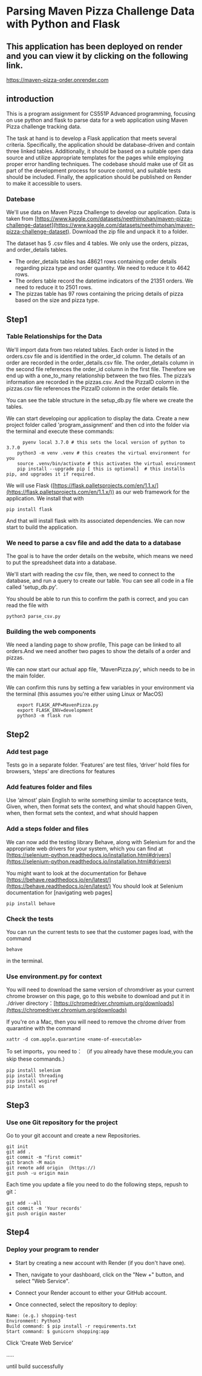 
# Parsing Maven Pizza Challenge Data with Python and Flask


## This application has been deployed on render and you can view it by clicking on the following link.
https://maven-pizza-order.onrender.com


## introduction

This is a program assignment for CS551P Advanced programming, focusing on use python and flask to parse data for a web application using Maven Pizza challenge tracking data.

The task at hand is to develop a Flask application that meets several criteria. Specifically, the application should be database-driven and contain three linked tables. Additionally, it should be based on a suitable open data source and utilize appropriate templates for the pages while employing proper error handling techniques. The codebase should make use of Git as part of the development process for source control, and suitable tests should be included. Finally, the application should be published on Render to make it accessible to users.


### Datebase

We'll use data on Maven Pizza Challenge to develop our application. Data is taken from [https://www.kaggle.com/datasets/neethimohan/maven-pizza-challenge-dataset](https://www.kaggle.com/datasets/neethimohan/maven-pizza-challenge-dataset).
Download the zip file and unpack it to a folder.

The dataset has 5 .csv files and 4 tables. We only use the orders, pizzas, and order_details tables.

- The order_details tables has 48621 rows containing order details regarding pizza type and order quantity. We need to reduce it to 4642 rows.
- The orders table record the datetime indicators of the 21351 orders.  We need
  to reduce it to 2501 rows.
- The pizzas table has 97 rows containing the pricing details of pizza based on the size and pizza type.


## Step1

### Table Relationships for the Data

We'll import data from two related tables. Each order is listed
in the orders.csv file and is identified in the order_id column. The details of
an order are recorded in the order_details.csv file. The order_details column
in the second file references the order_id column in the first file. Therefore
we end up with a one_to_many relationship between the two files. The pizza’s
information are recorded in the pizzas.csv. And the PizzaID colomn in the
pizzas.csv file references the PizzaID colomn in the order details file.

You can see the table structure in the setup_db.py file where we
create the tables.

We can start developing our application to
display the data. Create a new project folder called 'program_assignment' and
then cd into the folder via the terminal and execute these commands:

```
	  pyenv local 3.7.0 # this sets the local version of python to 3.7.0
    python3 -m venv .venv # this creates the virtual environment for you
    source .venv/bin/activate # this activates the virtual environment
    pip install --upgrade pip [ this is optional]  # this installs pip, and upgrades it if required.
```

We will use Flask ([https://flask.palletsprojects.com/en/1.1.x/](https://flask.palletsprojects.com/en/1.1.x/)) as our web framework for the application. We install that with

```
pip install flask
```

And that will install flask with its associated dependencies. We can now start to build the application.


### We need to parse a csv file and add the data to a database

The goal is to have the order details on the website, which means we need to put the spreadsheet data into a database.

We'll start with reading the csv file, then, we need to connect to the database, and run a query to create our table. You can see all code in a  file called 'setup_db.py'.

You should be able to run this to confirm the path is correct, and you can read the file with

```
python3 parse_csv.py
```

### Building the web components

We need a landing page to show profile, This page can be linked to all orders.And we need another two pages to show the details of a order and pizzas.

We can now start our actual app file, 'MavenPizza.py', which needs to be in the main folder.

We can confirm this runs by setting a few variables in your environment via the terminal (this assumes you're either using Linux or MacOS)

```
    export FLASK_APP=MavenPizza.py
    export FLASK_ENV=development
    python3 -m flask run
```

## Step2

### Add test page

Tests go in a separate folder. ‘Features’ are test files, ‘driver’ hold files for browsers, ‘steps’ are directions for features

### Add features folder and files

Use ‘almost’ plain English to write something similar to acceptance tests, Given, when, then format sets the context, and what should happen
Given, when, then format sets the context, and what should happen

### Add a steps folder and files

We can now add the testing library Behave, along with Selenium for and the appropriate web drivers for your system, which you can find at [https://selenium-python.readthedocs.io/installation.html#drivers](https://selenium-python.readthedocs.io/installation.html#drivers)

You might want to look at the documentation for Behave [https://behave.readthedocs.io/en/latest/](https://behave.readthedocs.io/en/latest/) You should look at Selenium documentation for [navigating web pages]

```
pip install behave
```


### Check the tests

You can run the current tests to see that the customer pages load, with the command

```
behave
```

in the terminal.


### Use environment.py for context

You will need to download the same version of chromdriver as your current chrome browser on this page, go to this website to download and put it in ./driver directory：[https://chromedriver.chromium.org/downloads](https://chromedriver.chromium.org/downloads)

If you're on a Mac, then you will need to remove the chrome driver from quarantine with the command

```
xattr -d com.apple.quarantine <name-of-executable>
```

To set imports，you need to：
（if you already have these module,you can skip these commands.）

```
pip install selenium
pip install threading
pip install wsgiref
pip install os
```

## Step3

### Use one Git repository for the project

Go to your git account and create a new Repositories.

```
git init
git add .
git commit -m "first commit"
git branch -M main
git remote add origin  (https://)
git push -u origin main
```


Each time you update a file you need to do the following steps, repush to git：

```
git add --all
git commit -m 'Your records'
git push origin master
```

## Step4

### Deploy your program to render

- Start by creating a new account with Render (if you don't have one).

- Then, navigate to your dashboard, click on the "New +" button, and select "Web Service".

- Connect your Render account to either your GitHub account.

- Once connected, select the repository to deploy:

```
Name: (e.g.) shopping-test
Environment: Python3
Build command: $ pip install -r requirements.txt
Start command: $ gunicorn shopping:app
```

Click 'Create Web Service'

.....

until build successfully

